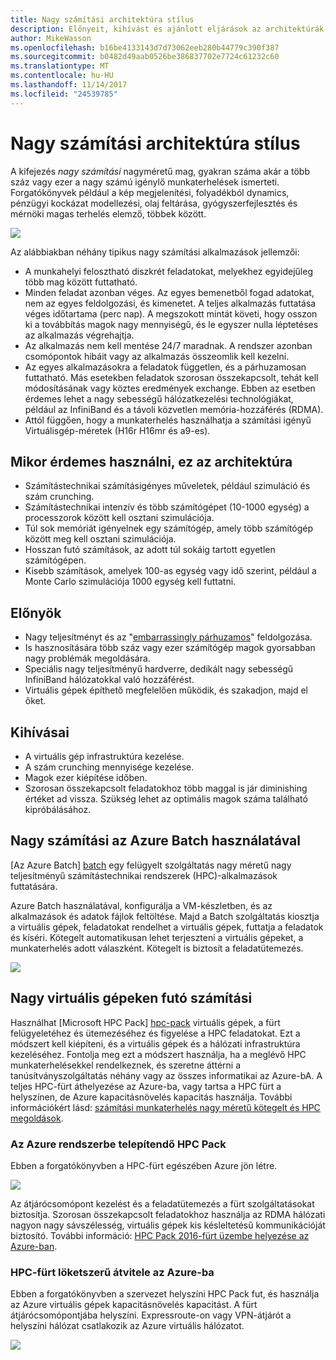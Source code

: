 ```yaml
---
title: Nagy számítási architektúra stílus
description: Előnyeit, kihívást és ajánlott eljárások az architektúrák nagy számítási ismerteti az Azure-on
author: MikeWasson
ms.openlocfilehash: b16be4133143d7d73062eeb280b44779c390f387
ms.sourcegitcommit: b0482d49aab0526be386837702e7724c61232c60
ms.translationtype: MT
ms.contentlocale: hu-HU
ms.lasthandoff: 11/14/2017
ms.locfileid: "24539785"
---
```

# <a name="big-compute-architecture-style"></a>Nagy számítási architektúra stílus

A kifejezés *nagy számítási* nagyméretű mag, gyakran száma akár a több száz vagy ezer a nagy számú igénylő munkaterhelések ismerteti. Forgatókönyvek például a kép megjelenítési, folyadékból dynamics, pénzügyi kockázat modellezési, olaj feltárása, gyógyszerfejlesztés és mérnöki magas terhelés elemző, többek között.

![](./images/big-compute-logical.png)

Az alábbiakban néhány tipikus nagy számítási alkalmazások jellemzői:

- A munkahelyi felosztható diszkrét feladatokat, melyekhez egyidejűleg több mag között futtatható.
- Minden feladat azonban véges. Az egyes bemenetből fogad adatokat, nem az egyes feldolgozási, és kimenetet. A teljes alkalmazás futtatása véges időtartama (perc nap). A megszokott mintát követi, hogy osszon ki a továbbítás magok nagy mennyiségű, és le egyszer nulla léptetéses az alkalmazás végrehajtja. 
- Az alkalmazás nem kell mentése 24/7 maradnak. A rendszer azonban csomópontok hibáit vagy az alkalmazás összeomlik kell kezelni.
- Az egyes alkalmazásokra a feladatok független, és a párhuzamosan futtatható. Más esetekben feladatok szorosan összekapcsolt, tehát kell módosításának vagy köztes eredmények exchange. Ebben az esetben érdemes lehet a nagy sebességű hálózatkezelési technológiákat, például az InfiniBand és a távoli közvetlen memória-hozzáférés (RDMA). 
- Attól függően, hogy a munkaterhelés használhatja a számítási igényű Virtuálisgép-méretek (H16r H16mr és a9-es).

## <a name="when-to-use-this-architecture"></a>Mikor érdemes használni, ez az architektúra

- Számítástechnikai számításigényes műveletek, például szimuláció és szám crunching.
- Számítástechnikai intenzív és több számítógépet (10-1000 egység) a processzorok között kell osztani szimulációja.
- Túl sok memóriát igényelnek egy számítógép, amely több számítógép között meg kell osztani szimulációja.
- Hosszan futó számítások, az adott túl sokáig tartott egyetlen számítógépen.
- Kisebb számítások, amelyek 100-as egység vagy idő szerint, például a Monte Carlo szimulációja 1000 egység kell futtatni.

## <a name="benefits"></a>Előnyök

- Nagy teljesítményt és az "[embarrassingly párhuzamos][embarrassingly-parallel]" feldolgozása.
- Is hasznosítására több száz vagy ezer számítógép magok gyorsabban nagy problémák megoldására.
- Speciális nagy teljesítményű hardverre, dedikált nagy sebességű InfiniBand hálózatokkal való hozzáférést.
- Virtuális gépek építhető megfelelően működik, és szakadjon, majd el őket. 

## <a name="challenges"></a>Kihívásai

- A virtuális gép infrastruktúra kezelése.
- A szám crunching mennyisége kezelése. 
- Magok ezer kiépítése időben.
- Szorosan összekapcsolt feladatokhoz több maggal is jár diminishing értéket ad vissza. Szükség lehet az optimális magok száma található kipróbálásához.

## <a name="big-compute-using-azure-batch"></a>Nagy számítási az Azure Batch használatával

[Az Azure Batch] [ batch] egy felügyelt szolgáltatás nagy méretű nagy teljesítményű számítástechnikai rendszerek (HPC)-alkalmazások futtatására.

Azure Batch használatával, konfigurálja a VM-készletben, és az alkalmazások és adatok fájlok feltöltése. Majd a Batch szolgáltatás kiosztja a virtuális gépek, feladatokat rendelhet a virtuális gépek, futtatja a feladatok és kíséri. Kötegelt automatikusan lehet terjeszteni a virtuális gépeket, a munkaterhelés adott válaszként. Kötegelt is biztosít a feladatütemezés.

![](./images/big-compute-batch.png) 

## <a name="big-compute-running-on-virtual-machines"></a>Nagy virtuális gépeken futó számítási

Használhat [Microsoft HPC Pack] [ hpc-pack] virtuális gépek, a fürt felügyeletéhez és ütemezéséhez és figyelése a HPC feladatokat. Ezt a módszert kell kiépíteni, és a virtuális gépek és a hálózati infrastruktúra kezeléséhez. Fontolja meg ezt a módszert használja, ha a meglévő HPC munkaterhelésekkel rendelkeznek, és szeretne áttérni a tanúsítványszolgáltatás néhány vagy az összes informatikai az Azure-bA. A teljes HPC-fürt áthelyezése az Azure-ba, vagy tartsa a HPC fürt a helyszínen, de Azure kapacitásnövelés kapacitás használja. További információkért lásd: [számítási munkaterhelés nagy méretű kötegelt és HPC megoldások][batch-hpc-solutions].

### <a name="hpc-pack-deployed-to-azure"></a>Az Azure rendszerbe telepítendő HPC Pack

Ebben a forgatókönyvben a HPC-fürt egészében Azure jön létre.

![](./images/big-compute-iaas.png) 
 
Az átjárócsomópont kezelést és a feladatütemezés a fürt szolgáltatásokat biztosítja. Szorosan összekapcsolt feladatokhoz használja az RDMA hálózati nagyon nagy sávszélesség, virtuális gépek kis késleltetésű kommunikációját biztosító. További információ: [HPC Pack 2016-fürt üzembe helyezése az Azure-ban][deploy-hpc-azure].

### <a name="burst-an-hpc-cluster-to-azure"></a>HPC-fürt löketszerű átvitele az Azure-ba

Ebben a forgatókönyvben a szervezet helyszíni HPC Pack fut, és használja az Azure virtuális gépek kapacitásnövelés kapacitást. A fürt átjárócsomópontjába helyszíni. Expressroute-on vagy VPN-átjárót a helyszíni hálózat csatlakozik az Azure virtuális hálózatot.

![](./images/big-compute-hybrid.png) 


[batch]: /azure/batch/
[batch-hpc-solutions]: /azure/batch/batch-hpc-solutions
[deploy-hpc-azure]: /azure/virtual-machines/windows/hpcpack-2016-cluster
[embarrassingly-parallel]: https://en.wikipedia.org/wiki/Embarrassingly_parallel
[hpc-pack]: https://technet.microsoft.com/library/cc514029

 
